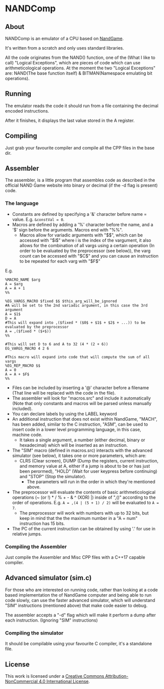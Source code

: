 # NANDComp
## About
NANDComp is an emulator of a CPU based on [NandGame](https://nandgame.com/).

It's written from a scratch and only uses standard libraries.

All the code originates from the NAND() function, one of the (What I like to call) "Logical Exceptions", which are pieces of code which can use arithmeticological operations.
At the moment the two "Logical Exceptions" are: NAND(The base function itself) & BITMAN(Namespace emulating bit operations).

## Running
The emulator reads the code it should run from a file containing the decimal encoded instructions.

After it finishes, it displays the last value stored in the A register.

## Compiling
Just grab your favourite compiler and compile all the CPP files in the base dir.

## Assembler
The assembler, is a little program that assembles code as described in the official NAND Game website into binary or decimal (if the -d flag is present) code.

### The language
- Constants are defined by specifying a '&' character before name = value. E.g. `&constVal = 0`.
- Macros are defined by adding a '%' character before the name, and a '$' sign before the arguments. Macros end with "%%".
	- Macros allow for variadic arguments with "$$", which can be accessed with "$i$" where i is the index of the vargument, it also allows for the combination of all vargs using a certain operation (In order to be evaluated by the preprocessor (see below)), the varg count can be accessed with "$C$" and you can cause an instruction to be repeated for each varg with "$F$"

E.g.
```
%MACRO_NAME $arg
A = $arg
A = A + 1
%%

%EG_VARGS_MACRO $fixed $$ $this_arg_will_be_ignored
#A will be set to the 2nd variadic argument, in this case the 3rd argument
A = $1$
D = A
#This will expand into ,($fixed * ($0$ + $1$ + $2$ + ...)) to be evaluated by the preprocessor
A = ,($fixed * ($+$))
%%

#This will set D to 6 and A to 32 (4 * (2 + 6))
EG_VARGS_MACRO 4 2 6

#This macro will expand into code that will compute the sum of all vargs
%EG_REP_MACRO $$
A = 0
A = A + $F$
%%
```
- Files can be included by inserting a '@' character before a filename (That line will be replaced with the code in the file).
- The assembler will look for "macros.src" and include it automatically (Note that only constants and macros will be parsed unless manually included).
- You can declare labels by using the LABEL keyword
- An additional instruction that does not exist within NandGame, "MACH", has been added, similar to the C instruction, "ASM", can be used to insert code in a lower level programming language, in this case, machine code.
	- It takes a single argument, a number (either decimal, binary or hexadecimal) which will be inserted as an instruction.
- The "SIM" macro (defined in macros.src) interacts with the advanced simulator (see below), it takes one or more parameters, which are:
	- CLRS (Clear screen), DUMP (Dump the registers, current instruction, and memory value at A, either if a jump is about to be or has just been perormed), "HOLD" (Wait for user keypress before continuing) and "STOP" (Stop the simulator).
		- The parameters will run in the order in which they're mentioned above.
- The preprocessor will evaluate the contents of basic arithmeticological operations (~ (or !) * / % + - & ^ (XOR) |) inside of ",()" according to the order of operations. E.g. `A = ,(4 | (5 + 1) / 2)` will be evaluated to `A = 7`.
	- The preprocessor will work with numbers with up to 32 bits, but keep in mind that the the maximum number in a "A = num" instruction has 15 bits.
- The PC of the current instruction can be obtained by using '.' for use in relative jumps.

### Compiling the Assembler
Just compile the Assembler and Misc CPP files with a C++17 capable compiler.

## Advanced simulator (sim.c)
For those who are interested on running code, rather than looking at a code based implementation the of NandGame computer and being able to run code slowly, can use the faster advanced simulator, which will understand "SIM" instructions (mentioned above) that make code easier to debug.

The assembler accepts a "-d" flag which will make it perform a dump after each instruction. (Ignoring "SIM" instructions)

### Compiling the simulator
It should be compilable using your favourite C compiler, it's a standalone file.

## License
This work is licensed under a [Creative Commons Attribution-NonCommercial 4.0 International License](http://creativecommons.org/licenses/by-nc/4.0/).
